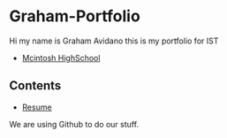 # Graham-Portfolio
Hi my name is Graham Avidano this is my portfolio for IST

- [Mcintosh HighSchool](https://www.fcboe.org/mhs)

## Contents

- [Resume](Resume.md)

We are using Github to do our stuff.
